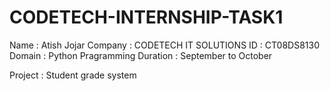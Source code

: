# CODETECH-INTERNSHIP-TASK1
Name : Atish Jojar
Company : CODETECH IT SOLUTIONS
ID : CT08DS8130
Domain : Python Pragramming
Duration : September to October

Project : Student grade system
